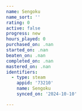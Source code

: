 ```yaml
---
name: Sengoku
name_sort: ''
rating: 0
active: false
progress: new
hours_played: 0
purchased_on: .nan
started_on: .nan
beaten_on: .nan
completed_on: .nan
mastered_on: .nan
identifiers:
  - type: steam
    appid: '73210'
    name: Sengoku
    synced_on: '2024-10-10'

---
```

